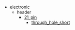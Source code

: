 * electronic
  * header
    * [21_pin](electronic/header/21_pin)
      * [through_hole_short](electronic/header/21_pin/through_hole_short)
